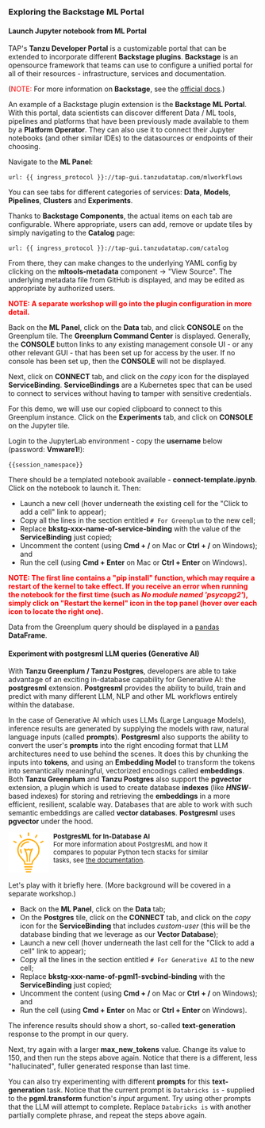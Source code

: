 ### Exploring the Backstage ML Portal

#### Launch Jupyter notebook from ML Portal
TAP's **Tanzu Developer Portal** is a customizable portal that can be extended to incorporate different **Backstage plugins**.
**Backstage** is an opensource framework that teams can use to configure a unified portal for all of their resources - 
infrastructure, services and documentation.

(<font color="red">NOTE:</font> For more information on **Backstage**, see the <a href="https://backstage.io/docs/overview/what-is-backstage" target="_blank">official docs<a/>.)

An example of a Backstage plugin extension is the **Backstage ML Portal**.
With this portal, data scientists can discover different Data / ML tools, pipelines and platforms that have been previously made available to them 
by a **Platform Operator**.
They can also use it to connect their Jupyter notebooks (and other similar IDEs) to the datasources or endpoints of their choosing.

Navigate to the **ML Panel**:
```dashboard:open-url
url: {{ ingress_protocol }}://tap-gui.tanzudatatap.com/mlworkflows
```

You can see tabs for different categories of services: **Data**, **Models**, **Pipelines**, **Clusters** and **Experiments**.

Thanks to **Backstage Components**, the actual items on each tab are configurable.
Where appropriate, users can add, remove or update tiles by simply navigating to the **Catalog** page:
```dashboard:open-url
url: {{ ingress_protocol }}://tap-gui.tanzudatatap.com/catalog
```

From there, they can make changes to the underlying YAML config by clicking on the **mltools-metadata** component -> "View Source".
The underlying metadata file from GitHub is displayed, and may be edited as appropriate by authorized users.

<font color="red"><b>NOTE: A separate workshop will go into the plugin configuration in more detail.</b></font>

Back on the **ML Panel**, click on the **Data** tab, and click **CONSOLE** on the Greenplum tile. 
The **Greenplum Command Center** is displayed.
Generally, the **CONSOLE** button links to any existing management console UI - or any other relevant GUI - that has been set up for access by the user.
If no console has been set up, then the **CONSOLE** will not be displayed.

Next, click on **CONNECT** tab, and click on the _copy_ icon for the displayed **ServiceBinding**.
**ServiceBindings** are a Kubernetes spec that can be used to connect to services without having to tamper with sensitive credentials.

For this demo, we will use our copied clipboard to connect to this Greenplum instance.
Click on the **Experiments** tab, and click on **CONSOLE** on the Jupyter tile.

Login to the JupyterLab environment - copy the **username** below  (password: **Vmware1!**):
```copy
{{session_namespace}}
```

There should be a templated notebook available - **connect-template.ipynb**.
Click on the notebook to launch it.
Then:
* Launch a new cell (hover underneath the existing cell for the "Click to add a cell" link to appear);
* Copy all the lines in the section entitled `# For Greenplum` to the new cell;
* Replace **bkstg-xxx-name-of-service-binding** with the value of the **ServiceBinding** just copied;
* Uncomment the content (using **Cmd + /** on Mac or **Ctrl + /** on Windows); and 
* Run the cell (using **Cmd + Enter** on Mac or **Ctrl + Enter** on Windows). 

<font color="red"><b>NOTE: The first line contains a "pip install" function, which may require a restart of the kernel to take effect. 
If you receive an error when running the notebook for the first time (such as <font color="red"><i>No module named 'psycopg2'</i></font>), simply click on "Restart the kernel" icon in the top panel
(hover over each icon to locate the right one).
</b></font>

Data from the Greenplum query should be displayed in a <a href="https://pandas.pydata.org/" target="_blank">pandas</a> **DataFrame**.

#### Experiment with postgresml LLM queries (Generative AI)
With **Tanzu Greenplum / Tanzu Postgres**, developers are able to take advantage of an exciting in-database capability for Generative AI: 
the **postgresml** extension. **Postgresml** provides the ability to build, train and predict with many different LLM, NLP and other ML workflows 
entirely within the database. 

In the case of Generative AI which uses LLMs (Large Language Models), 
inference results are generated by supplying the models with raw, natural language inputs (called **prompts**). 
**Postgresml** also supports the ability to convert the user's **prompts** into the right encoding format that LLM architectures need to use behind the scenes. 
It does this by chunking the inputs into **tokens**, and using an **Embedding Model** 
to transform the tokens into semantically meaningful, vectorized encodings called **embeddings**.
Both **Tanzu Greenplum** and **Tanzu Postgres** also support the **pgvector** extension, a plugin which is used 
to create database **indexes** (like _**HNSW**_-based indexes) for storing and retrieving the **embeddings** in a more efficient, resilient, scalable way.
Databases that are able to work with such semantic embeddings are called **vector databases**. **Postgresml** uses **pgvector** under the hood.

<div style="text-align: left; justify-content: left; align-items: center; width: 80%; margin-bottom: 20px; font-size: small">
    <img style="float: left; width: 20%; max-width: 20%; margin: 0 10px 0 0" src="images/mlops-tip.png"> 
    <b>PostgresML for In-Database AI</b><br/>
    For more information about PostgresML and how it compares to popular Python tech stacks for similar tasks, see <a href="https://postgresml.org/docs/" target="_blank">the documentation</a>.
</div>
<div style="clear: left;"></div>

Let's play with it briefly here. (More background will be covered in a separate workshop.)

* Back on the **ML Panel**, click on the **Data** tab;
* On the **Postgres** tile, click on the **CONNECT** tab, and click on the _copy_ icon for the **ServiceBinding** that includes _custom-user_
  (this will be the database binding that we leverage as our **Vector Database**);
* Launch a new cell (hover underneath the last cell for the "Click to add a cell" link to appear);
* Copy all the lines in the section entitled `# For Generative AI` to the new cell;
* Replace **bkstg-xxx-name-of-pgml1-svcbind-binding** with the **ServiceBinding** just copied;
* Uncomment the content (using **Cmd + /** on Mac or **Ctrl + /** on Windows); and
* Run the cell (using **Cmd + Enter** on Mac or **Ctrl + Enter** on Windows). 

The inference results should show a short, so-called **text-generation** response to the prompt in our query.

Next, try again with a larger **max_new_tokens** value. Change its value to 150, and then run the steps above again. 
Notice that there is a different, less "hallucinated", fuller generated response than last time.

You can also try experimenting with different **prompts** for this **text-generation** task.
Notice that the current prompt is `Databricks is` - supplied to the **pgml.transform** function's _input_ argument.
Try using other prompts that the LLM will attempt to complete. Replace `Databricks is` with another partially complete phrase, and repeat the steps above again.

